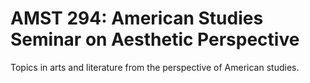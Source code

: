 # AMST 294: American Studies Seminar on Aesthetic Perspective

Topics in arts and literature from the perspective of American studies.